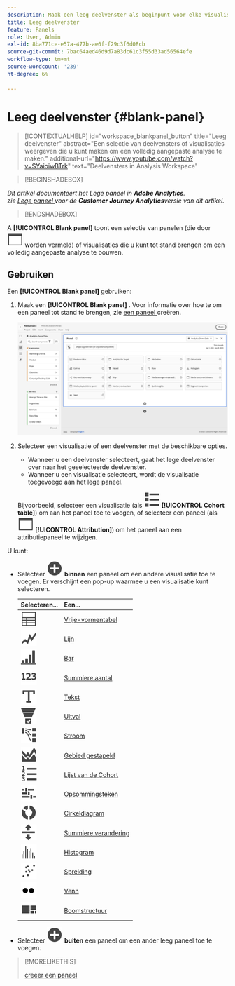 ```yaml
---
description: Maak een leeg deelvenster als beginpunt voor elke visualisatie.
title: Leeg deelvenster
feature: Panels
role: User, Admin
exl-id: 8ba771ce-e57a-477b-ae6f-f29c3f6d08cb
source-git-commit: 7bac64aed46d9d7a83dc61c3f55d33ad56564efe
workflow-type: tm+mt
source-wordcount: '239'
ht-degree: 6%

---
```


# Leeg deelvenster {#blank-panel}

<!-- markdownlint-disable MD034 -->

>[!CONTEXTUALHELP]
>id="workspace_blankpanel_button"
>title="Leeg deelvenster"
>abstract="Een selectie van deelvensters of visualisaties weergeven die u kunt maken om een volledig aangepaste analyse te maken."
>additional-url="https://www.youtube.com/watch?v=SYaioiwBTrk" text="Deelvensters in Analysis Workspace"

<!-- markdownlint-enable MD034 -->


>[!BEGINSHADEBOX]

*Dit artikel documenteert het Lege paneel in **Adobe Analytics**.<br/> zie [ Lege paneel ](https://experienceleague.adobe.com/en/docs/analytics/analyze/analysis-workspace/panels/blank-panel) voor de **Customer Journey Analytics**versie van dit artikel.*

>[!ENDSHADEBOX]


A **[!UICONTROL Blank panel]** toont een selectie van panelen (die door ![ WebPage ](/help/assets/icons/WebPage.svg) worden vermeld) of visualisaties die u kunt tot stand brengen om een volledig aangepaste analyse te bouwen.

## Gebruiken

Een **[!UICONTROL Blank panel]** gebruiken:

1. Maak een **[!UICONTROL Blank panel]** . Voor informatie over hoe te om een paneel tot stand te brengen, zie [ een paneel ](panels.md#create-a-panel) creëren.

   ![ creeer een paneel ](assets/create-panel.png)



1. Selecteer een visualisatie of een deelvenster met de beschikbare opties.


   * Wanneer u een deelvenster selecteert, gaat het lege deelvenster over naar het geselecteerde deelvenster.
   * Wanneer u een visualisatie selecteert, wordt de visualisatie toegevoegd aan het lege paneel.

   Bijvoorbeeld, selecteer een visualisatie (als ![ ViewList ](/help/assets/icons/ViewList.svg) **[!UICONTROL Cohort table]**) om aan het paneel toe te voegen, of selecteer een paneel (als ![ WebPage ](/help/assets/icons/WebPage.svg) **[!UICONTROL Attribution]**) om het paneel aan een attributiepaneel te wijzigen.



U kunt:

* Selecteer ![ AddCircle ](/help/assets/icons/AddCircle.svg) **binnen** een paneel om een andere visualisatie toe te voegen. Er verschijnt een pop-up waarmee u een visualisatie kunt selecteren.

  | Selecteren... | Een... |
  |---|---|
  | ![ Lijst ](/help/assets/icons/Table.svg) | [Vrije-vormentabel](/help/analyze/analysis-workspace/visualizations/freeform-table/freeform-table.md) |
  | ![Lijn](/help/assets/icons/GraphTrend.svg) | [Lijn](/help/analyze/analysis-workspace/visualizations/line.md) |
  | ![ GraphBarVertical ](/help/assets/icons/GraphBarVertical.svg) | [ Bar ](/help/analyze/analysis-workspace/visualizations/bar.md) |
  | ![ 123 ](/help/assets/icons/123.svg) | [ Summiere aantal ](/help/analyze/analysis-workspace/visualizations/summary-number-change.md) |
  | ![Tekst](/help/assets/icons/Text.svg) | [Tekst](/help/analyze/analysis-workspace/visualizations/text.md) |
  | ![ ConversionFunnel ](/help/assets/icons/ConversionFunnel.svg) | [Uitval](/help/analyze/analysis-workspace/visualizations/fallout/fallout-flow.md) |
  | ![ Werkschema ](/help/assets/icons/GraphPathing.svg) | [Stroom](/help/analyze/analysis-workspace/visualizations/c-flow/flow.md) |
  | ![ GraphAreaStated ](/help/assets/icons/GraphAreaStacked.svg) | [ Gebied gestapeld ](/help/analyze/analysis-workspace/visualizations/area.md) |
  | ![ TextNumbered ](/help/assets/icons/TextNumbered.svg) | [ Lijst van de Cohort ](/help/analyze/analysis-workspace/visualizations/cohort-table/t-cohort.md) |
  | ![ GraphBullet ](/help/assets/icons/GraphBullet.svg) | [ Opsommingsteken ](/help/analyze/analysis-workspace/visualizations/bullet-graph.md) |
  | ![ GraphDonut ](/help/assets/icons/GraphDonut.svg) | [Cirkeldiagram](/help/analyze/analysis-workspace/visualizations/donut.md) |
  | ![ MoveUpDown ](/help/assets/icons/MoveUpDown.svg) | [ Summiere verandering ](/help/analyze/analysis-workspace/visualizations/summary-number-change.md) |
  | ![Histogram](/help/assets/icons/Histogram.svg) | [Histogram](/help/analyze/analysis-workspace/visualizations/histogram.md) |
  | ![ GraphScatter ](/help/assets/icons/GraphScatter.svg) | [ Spreiding ](/help/analyze/analysis-workspace/visualizations/scatterplot.md) |
  | ![ Type ](/help/assets/icons/TwoDots.svg) | [Venn](/help/analyze/analysis-workspace/visualizations/venn.md) |
  | ![ GraphTree ](/help/assets/icons/GraphTree.svg) | [Boomstructuur](/help/analyze/analysis-workspace/visualizations/treemap.md) |

* Selecteer ![ AddCircle ](/help/assets/icons/AddCircle.svg) **buiten** een paneel om een ander leeg paneel toe te voegen.


>[!MORELIKETHIS]
>
>[ creeer een paneel ](/help/analyze/analysis-workspace/c-panels/panels.md#create-a-panel)
>
